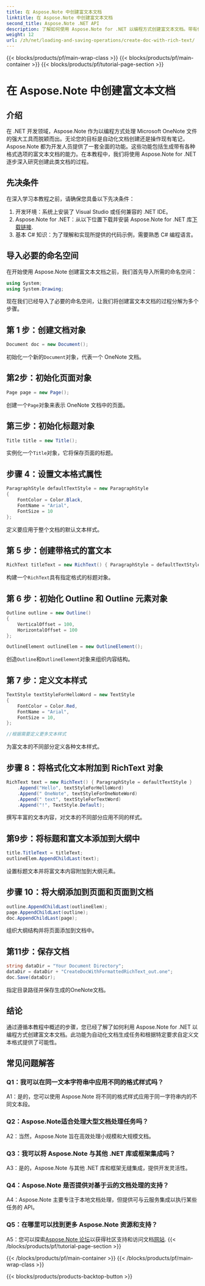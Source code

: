 ```yaml
---
title: 在 Aspose.Note 中创建富文本文档
linktitle: 在 Aspose.Note 中创建富文本文档
second_title: Aspose.Note .NET API
description: 了解如何使用 Aspose.Note for .NET 以编程方式创建富文本文档。带有代码示例的分步指南。
weight: 12
url: /zh/net/loading-and-saving-operations/create-doc-with-rich-text/
---
```


{{< blocks/products/pf/main-wrap-class >}}
{{< blocks/products/pf/main-container >}}
{{< blocks/products/pf/tutorial-page-section >}}

# 在 Aspose.Note 中创建富文本文档

## 介绍

在 .NET 开发领域，Aspose.Note 作为以编程方式处理 Microsoft OneNote 文件的强大工具而脱颖而出。无论您的目标是自动化文档创建还是操作现有笔记，Aspose.Note 都为开发人员提供了一套全面的功能。这些功能包括生成带有各种格式选项的富文本文档的能力。在本教程中，我们将使用 Aspose.Note for .NET 逐步深入研究创建此类文档的过程。

## 先决条件

在深入学习本教程之前，请确保您具备以下先决条件：

1. 开发环境：系统上安装了 Visual Studio 或任何兼容的 .NET IDE。
2.  Aspose.Note for .NET：从以下位置下载并安装 Aspose.Note for .NET 库[下载链接](https://releases.aspose.com/note/net/).
3. 基本 C# 知识：为了理解和实现所提供的代码示例，需要熟悉 C# 编程语言。

## 导入必要的命名空间

在开始使用 Aspose.Note 创建富文本文档之前，我们首先导入所需的命名空间：

```csharp
using System;
using System.Drawing;
```

现在我们已经导入了必要的命名空间，让我们将创建富文本文档的过程分解为多个步骤。

## 第 1 步：创建文档对象

```csharp
Document doc = new Document();
```

初始化一个新的`Document`对象，代表一个 OneNote 文档。

## 第2步：初始化页面对象

```csharp
Page page = new Page();
```

创建一个`Page`对象来表示 OneNote 文档中的页面。

## 第三步：初始化标题对象

```csharp
Title title = new Title();
```

实例化一个`Title`对象，它将保存页面的标题。

## 步骤 4：设置文本格式属性

```csharp
ParagraphStyle defaultTextStyle = new ParagraphStyle
{
    FontColor = Color.Black,
    FontName = "Arial",
    FontSize = 10
};
```

定义要应用于整个文档的默认文本样式。

## 第 5 步：创建带格式的富文本

```csharp
RichText titleText = new RichText() { ParagraphStyle = defaultTextStyle }.Append("Title!");
```

构建一个`RichText`具有指定格式的标题对象。

## 第 6 步：初始化 Outline 和 Outline 元素对象

```csharp
Outline outline = new Outline()
{
    VerticalOffset = 100,
    HorizontalOffset = 100
};

OutlineElement outlineElem = new OutlineElement();
```

创造`Outline`和`OutlineElement`对象来组织内容结构。

## 第 7 步：定义文本样式

```csharp
TextStyle textStyleForHelloWord = new TextStyle
{
    FontColor = Color.Red,
    FontName = "Arial",
    FontSize = 10,
};

//根据需要定义更多文本样式
```

为富文本的不同部分定义各种文本样式。

## 步骤 8：将格式化文本附加到 RichText 对象

```csharp
RichText text = new RichText() { ParagraphStyle = defaultTextStyle }
    .Append("Hello", textStyleForHelloWord)
    .Append(" OneNote", textStyleForOneNoteWord)
    .Append(" text", textStyleForTextWord)
    .Append("!", TextStyle.Default);
```

撰写丰富的文本内容，对文本的不同部分应用不同的样式。

## 第9步：将标题和富文本添加到大纲中

```csharp
title.TitleText = titleText;
outlineElem.AppendChildLast(text);
```

设置标题文本并将富文本内容附加到大纲元素。

## 步骤 10：将大纲添加到页面和页面到文档

```csharp
outline.AppendChildLast(outlineElem);
page.AppendChildLast(outline);
doc.AppendChildLast(page);
```

组织大纲结构并将页面添加到文档中。

## 第11步：保存文档

```csharp
string dataDir = "Your Document Directory";
dataDir = dataDir + "CreateDocWithFormattedRichText_out.one";
doc.Save(dataDir);
```

指定目录路径并保存生成的OneNote文档。

## 结论

通过遵循本教程中概述的步骤，您已经了解了如何利用 Aspose.Note for .NET 以编程方式创建富文本文档。此功能为自动化文档生成任务和根据特定要求自定义文本格式提供了可能性。

## 常见问题解答

### Q1：我可以在同一文本字符串中应用不同的格式样式吗？

A1：是的，您可以使用 Aspose.Note 将不同的格式样式应用于同一字符串内的不同文本段。

### Q2：Aspose.Note适合处理大型文档处理任务吗？

A2：当然，Aspose.Note 旨在高效处理小规模和大规模文档。

### Q3：我可以将 Aspose.Note 与其他 .NET 库或框架集成吗？

A3：是的，Aspose.Note 与其他 .NET 库和框架无缝集成，提供开发灵活性。

### Q4：Aspose.Note 是否提供对基于云的文档处理的支持？

A4：Aspose.Note 主要专注于本地文档处理，但提供可与云服务集成以执行某些任务的 API。

### Q5：在哪里可以找到更多 Aspose.Note 资源和支持？

 A5：您可以探索[Aspose.Note 论坛](https://forum.aspose.com/c/note/28)以获得社区支持和访问文档[网站](https://reference.aspose.com/note/net/).
{{< /blocks/products/pf/tutorial-page-section >}}

{{< /blocks/products/pf/main-container >}}
{{< /blocks/products/pf/main-wrap-class >}}

{{< blocks/products/products-backtop-button >}}
